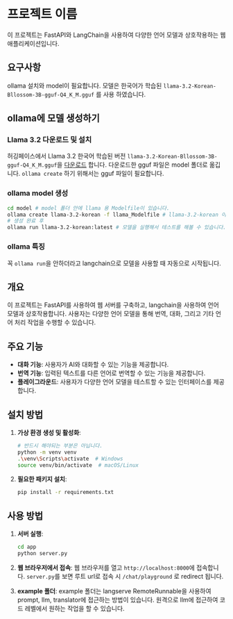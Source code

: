 # 프로젝트 이름
이 프로젝트는 FastAPI와 LangChain을 사용하여 다양한 언어 모델과 상호작용하는 웹 애플리케이션입니다.

## 요구사항
ollama 설치와 model이 필요합니다. 모델은 한국어가 학습된 `llama-3.2-Korean-Bllossom-3B-gguf-Q4_K_M.gguf` 를 사용 하였습니다. 

## ollama에 모델 생성하기

### Llama 3.2 다운로드 및 설치
허깅페이스에서 Llama 3.2 한국어 학습된 버전 `llama-3.2-Korean-Bllossom-3B-gguf-Q4_K_M.gguf`을 [다운로드](https://huggingface.co/Bllossom/llama-3.2-Korean-Bllossom-3B-gguf-Q4_K_M/tree/main) 합니다. 다운로드한 gguf 파일은 model 폴더로 옮깁니다.
`ollama create` 하기 위해서는 gguf 파일이 필요합니다.

### ollama model 생성
```bash
cd model # model 폴더 안에 llama 용 Modelfile이 있습니다.
ollama create llama-3.2-korean -f llama_Modelfile # llama-3.2-korean 이라는 이름으로 ollama 모델이 생성됩니다.
# 생성 완료 후
ollama run llama-3.2-korean:latest # 모델을 실행해서 테스트를 해볼 수 있습니다.
```

### ollama 특징
꼭 `ollama run`을 안하더라고 langchain으로 모델을 사용할 때 자동으로 시작됩니다.

## 개요
이 프로젝트는 FastAPI를 사용하여 웹 서버를 구축하고, langchain을 사용하여 언어 모델과 상호작용합니다. 사용자는 다양한 언어 모델을 통해 번역, 대화, 그리고 기타 언어 처리 작업을 수행할 수 있습니다.

## 주요 기능

- **대화 기능**: 사용자가 AI와 대화할 수 있는 기능을 제공합니다.
- **번역 기능**: 입력된 텍스트를 다른 언어로 번역할 수 있는 기능을 제공합니다.
- **플레이그라운드**: 사용자가 다양한 언어 모델을 테스트할 수 있는 인터페이스를 제공합니다.

## 설치 방법

1. **가상 환경 생성 및 활성화**:
    ```bash
    # 반드시 해야되는 부분은 아닙니다.
    python -m venv venv
    .\venv\Scripts\activate  # Windows
    source venv/bin/activate  # macOS/Linux
    ```

2. **필요한 패키지 설치**:
    ```bash
    pip install -r requirements.txt
    ```

## 사용 방법

1. **서버 실행**:
    ```bash
    cd app
    python server.py
    ```

2. **웹 브라우저에서 접속**:
    웹 브라우저를 열고 `http://localhost:8000`에 접속합니다. `server.py`를 보면 루트 url로 접속 시 `/chat/playground` 로 redirect 됩니다.

3. **example 폴더**:
    example 폴더는 langserve RemoteRunnable을 사용하여 prompt, llm, translator에 접근하는 방법이 있습니다. 원격으로 llm에 접근하여 코드 레벨에서 원하는 작업을 할 수 있습니다.